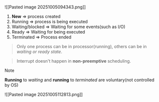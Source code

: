![[Pasted image 20251005094343.png]]
1. **New** => process created
2. Running => process is being executed
3. Waiting/blocked => Waiting for some events(such as I/O)
4. Ready => Waiting for being executed
5. Terminated => Process ended

> Only one process can be in processor(running), others can be in *waiting or ready state*.

> Interrupt doesn't happen in **non-preemptive** scheduling.

>[!note]
>**Running** to *waiting* and **running** to *terminated* are voluntary(not controlled by OS)

![[Pasted image 20251005112813.png]]
